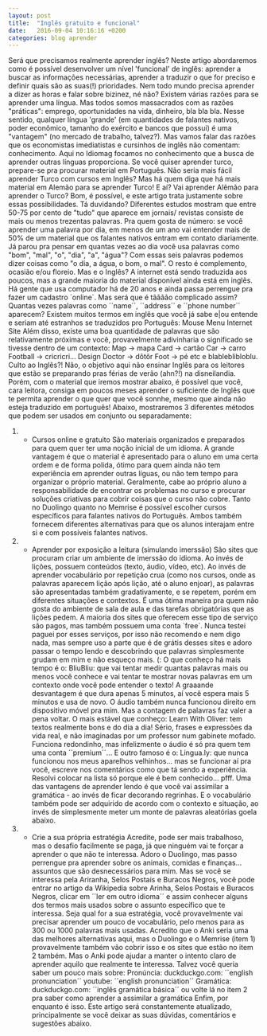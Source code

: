 ```yaml
---
layout: post
title:  "Inglês gratuito e funcional"
date:   2016-09-04 10:16:16 +0200
categories: blog aprender
---
```


Será que precisamos realmente aprender inglês? Neste artigo abordaremos como é possível desenvolver um nível 'funcional' de inglês: aprender a buscar as informações necessárias, aprender a traduzir o que for preciso e definir quais são as suas(!) prioridades. Nem todo mundo precisa aprender a dizer as horas e falar sobre bizinez, né não?
Existem várias razões para se aprender uma língua. Mas todos somos massacrados com as razões "práticas": emprego, oportunidades na vida, dinheiro, bla bla bla. Nesse sentido, qualquer língua 'grande' (em quantidades de falantes nativos, poder econômico, tamanho do exército e bancos que possui) é uma "vantagem" (no mercado de trabalho, talvez?).
Mas vamos falar das razões que os economistas imediatistas e cursinhos de inglês não comentam: conhecimento.
Aqui no Idiomag focamos no conhecimento que a busca de aprender outras línguas proporciona.
Se você quiser aprender turco, prepare-se pra procurar material em Português. Não seria mais fácil aprender Turco com cursos em Inglês? Mas há quem diga que há mais material em Alemão para se aprender Turco!
E aí? Vai aprender Alêmão para aprender o Turco? Bom, é possível, e este artigo trata justamente sobre essas possibilidades.
Tá duvidando? Diferentes estudos mostram que entre 50-75 por cento de "tudo" que aparece em jornais/ revistas consiste de mais ou menos trezentas palavras. 
Pra quem gosta de número: se você aprender uma palavra por dia, em menos de um ano vai entender mais de 50%  de um material que os falantes nativos entram em contato diariamente.
Já parou pra pensar em quantas vezes ao dia você usa palavras como "bom", "mal", "o", "dia", "a", "água"? Com essas seis palavras podemos dizer coisas como "o dia, a água, o bom, o mal".
O resto é complemento, ocasião e/ou floreio.
Mas e o Inglês?
A internet está sendo traduzida aos poucos, mas a grande maioria do material disponível ainda está em inglês. Há gente que usa computador há de 20 anos e ainda passa perrengue pra fazer um cadastro ´online´. Mas será que é tãããão complicado assim? Quantas vezes palavras como ´´name´´, ´´address´´ e ´´phone number´´ aparecem? Existem muitos termos em inglês que você já sabe e|ou entende e seriam até estranhos se traduzidos pro Português:
Mouse
Menu
Internet
Site
Além disso, existe uma boa quantidade de palavras que são relativamente próximas e você, provavelmente adivinharia o significado se tivesse dentro de um contexto:
Map -> mapa
Card -> cartão
Car -> carro
Football -> cricricri...
Design
Doctor -> dôtôr
Foot -> pé
etc e blableblibloblu.
Culto ao Inglês?!
Não, o objetivo aqui não ensinar Inglês para os leitores que estão se preparando pras férias de verão (ahn?!) na disneilandia. Porém, com o material que iremos mostrar abaixo, é possível que você, cara leitora, consiga em poucos meses aprender o suficiente de Inglês que te permita aprender o que quer que você sonnhe, mesmo que ainda não esteja traduzido em português!
Abaixo, mostraremos 3 diferentes métodos que podem ser usados em conjunto ou separadamente:
1) - Cursos online e gratuito
São materiais organizados e preparados para quem quer ter uma noção inicial de um idioma. A grande vantagem é que o material é apresentado para o aluno em uma certa ordem e de forma polida, ótimo para quem ainda não tem experiência em aprender outras líguas, ou não tem tempo para organizar o próprio material. Geralmente, cabe ao próprio aluno a responsabilidade de encontrar os problemas no curso e procurar soluções criativas para cobrir coisas que o curso não cobre.
Tanto no Duolingo quanto no Memrise é possível escolher cursos específicos para falantes nativos do Português. Ambos também fornecem diferentes alternativas para que os alunos interajam entre si e com possíveis falantes nativos.
2) - Aprender por exposição a leitura (simulando imerssão)
São sites que procuram criar um ambiente de imerssão do idioma. Ao invés de lições, possuem conteúdos (texto, áudio, vídeo, etc). Ao invés de aprender vocabulário por repetição crua (como nos cursos, onde as palavras aparecem lição após lição, até o aluno enjoar), as palavras são apresentadas também gradativamente, e se repetem, porém em diferentes situações e contextos. É uma ótima maneira pra quem não gosta do ambiente de sala de aula e das tarefas obrigatórias que as lições pedem.
A maioria dos sites que oferecem esse tipo de serviço são pagos, mas também possuem uma conta `free´. Nunca testei paguei por esses serviços, por isso não recomendo  e nem digo nada, mas sempre uso a parte que é de grátis desses sites e adoro passar o tempo lendo e descobrindo que palavras simplesmente grudam em mim e não esqueço mais. (:
O que conheço há mais tempo é o:
BliuBliu: que vai tentar medir quantas palavras mais ou menos você conhece e vai tentar te mostrar novas palavras em um contexto onde você pode entender o texto! A graaande desvantagem é que dura apenas 5 minutos, aí você espera mais 5 minutos e usa de novo. O áudio também nunca funcionou direito em dispositivo móvel pra mim. Mas a contagem de palavras faz valer a pena voltar.
O mais estável que conheço:
Learn With Oliver: tem textos realmente bons e do dia a dia! Sério, frases e expressões da vida real, e não imaginadas por um professor num gabinete mofado. Funciona redondinho, mas infelizmente o áudio é só pra quem tem uma conta ´´premium´´...
E outro famoso é o:
Lingua.ly: que nunca funcionou nos meus aparelhos velhinhos... mas se funcionar aí pra você, escreve nos comentários como que tá sendo a experiência. Resolvi colocar na lista só porque ele é bem conhecido... pfff.
Uma das vantagens de aprender lendo é que você vai assimilar a gramática - ao invés de ficar decorando regrinhas. E o vocabulário também pode ser adquirido de acordo com o contexto e situação, ao invés de simplesmente meter um monte de palavras aleatórias goela abaixo.
3) - Crie a sua própria estratégia
Acredite, pode ser mais trabalhoso, mas o desafio facilmente se paga, já que ninguém vai te forçar a aprender o que não te interessa. Adoro o Duolingo, mas passo perrengue pra aprender sobre os animais, comidas e finanças... assuntos que são desnecessários para mim. Mas se você se interessa pela Ariranha, Selos Postais e Buracos Negros, você pode entrar no artigo da Wikipedia sobre Arinha, Selos Postais e Buracos Negros, clicar em ´´ler em outro idioma´´ e assim conhecer alguns dos termos mais usados sobre o assunto específico que te interessa.
Seja qual for a sua estratégia, você provavelmente vai precisar aprender um pouco de vocabulário, pelo menos para as 300 ou 1000 palavras mais usadas. Acredito que o Anki seria uma das melhores alternativas aqui, mas o Duolingo e o Memrise (item 1) provavelmente também vão cobrir isso e os sites que estão no item 2 também. Mas o Anki pode ajudar a manter o intento claro de aprender aquilo que realmente te interessa.
Talvez você queria saber um pouco mais sobre:
Pronúncia:
duckduckgo.com: ´´english pronunciation´´
youtube: ´´english pronunciation´´
Gramática:
duckduckgo.com: ´´inglês gramática básica´´
ou volte lá no item 2 pra saber como aprender a assimilar a gramática
Enfim, por enquanto é isso. Este artigo será constantemente atualizado, principalmente se você deixar as suas dúvidas, comentários e sugestões abaixo.



